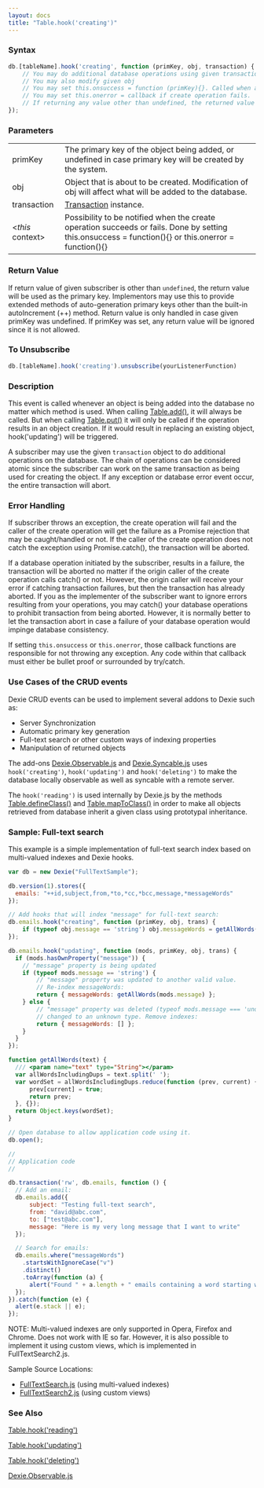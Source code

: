 ```yaml
---
layout: docs
title: "Table.hook('creating')"
---
```


### Syntax

```javascript
db.[tableName].hook('creating', function (primKey, obj, transaction) {
    // You may do additional database operations using given transaction object.
    // You may also modify given obj
    // You may set this.onsuccess = function (primKey){}. Called when autoincremented key is known.
    // You may set this.onerror = callback if create operation fails.
    // If returning any value other than undefined, the returned value will be used as primary key
});
```

### Parameters
<table>
  <tr>
    <td>primKey</td>
    <td>The primary key of the object being added, or undefined in case primary key will be created by the system.</td>
  </tr>
  <tr>
    <td>obj</td>
    <td>Object that is about to be created. Modification of obj will affect what will be added to the database.</td>
  </tr>
  <tr>
    <td>transaction</td>
    <td><a href="/docs/Transaction/Transaction">Transaction</a> instance.</td>
  </tr>
  <tr>
    <td>&lt;<i>this</i> context&gt;</td>
    <td>Possibility to be notified when the create operation succeeds or fails. Done by setting this.onsuccess = function(){} or this.onerror = function(){}</td>
  </tr>
</table>

### Return Value

If return value of given subscriber is other than `undefined`, the return value will be used as the primary key. Implementors may use this to provide extended methods of auto-generation primary keys other than the built-in autoIncrement (++) method. Return value is only handled in case given primKey was undefined. If primKey was set, any return value will be ignored since it is not allowed.

### To Unsubscribe

```javascript
db.[tableName].hook('creating').unsubscribe(yourListenerFunction)
```

### Description

This event is called whenever an object is being added into the database no matter which method is used. When calling [Table.add()](/docs/Table/Table.add()), it will always be called. But when calling [Table.put()](/docs/Table/Table.put()) it will only be called if the operation results in an object creation. If it would result in replacing an existing object, hook('updating') will be triggered.

A subscriber may use the given `transaction` object to do additional operations on the database. The chain of operations can be considered atomic since the subscriber can work on the same transaction as being used for creating the object. If any exception or database error event occur, the entire transaction will abort.

### Error Handling

If subscriber throws an exception, the create operation will fail and the caller of the create operation will get the failure as a Promise rejection that may be caught/handled or not. If the caller of the create operation does not catch the exception using Promise.catch(), the transaction will be aborted.

If a database operation initiated by the subscriber, results in a failure, the transaction will be aborted no matter if the origin caller of the create operation calls catch() or not. However, the origin caller will receive your error if catching transaction failures, but then the transaction has already aborted. If you as the implementer of the subscriber want to ignore errors resulting from your operations, you may catch() your database operations to prohibit transaction from being aborted. However, it is normally better to let the transaction abort in case a failure of your database operation would impinge database consistency.

If setting `this.onsuccess` or `this.onerror`, those callback functions are responsible for not throwing any exception. Any code within that callback must either be bullet proof or surrounded by try/catch.

### Use Cases of the CRUD events

Dexie CRUD events can be used to implement several addons to Dexie such as:
* Server Synchronization
* Automatic primary key generation
* Full-text search or other custom ways of indexing properties
* Manipulation of returned objects

The add-ons [Dexie.Observable.js](/docs/Observable/Dexie.Observable.js) and [Dexie.Syncable.js](/docs/Syncable/Dexie.Syncable.js) uses `hook('creating')`, `hook('updating')` and `hook('deleting')` to make the database locally observable as well as syncable with a remote server.

The `hook('reading')` is used internally by Dexie.js by the methods [Table.defineClass()](/docs/Table/Table.defineClass()) and [Table.mapToClass()](/docs/Table/Table.mapToClass()) in order to make all objects retrieved from database inherit a given class using prototypal inheritance.

### Sample: Full-text search

This example is a simple implementation of full-text search index based on multi-valued indexes and Dexie hooks.

```javascript
var db = new Dexie("FullTextSample");

db.version(1).stores({
  emails: "++id,subject,from,*to,*cc,*bcc,message,*messageWords"
});

// Add hooks that will index "message" for full-text search:
db.emails.hook("creating", function (primKey, obj, trans) {
    if (typeof obj.message == 'string') obj.messageWords = getAllWords(obj.message);
});

db.emails.hook("updating", function (mods, primKey, obj, trans) {
  if (mods.hasOwnProperty("message")) {
    // "message" property is being updated
    if (typeof mods.message == 'string') {
        // "message" property was updated to another valid value.
        // Re-index messageWords:
        return { messageWords: getAllWords(mods.message) };
    } else {
        // "message" property was deleted (typeof mods.message === 'undefined') or
        // changed to an unknown type. Remove indexes:
        return { messageWords: [] };
    }
  }
});

function getAllWords(text) {
  /// <param name="text" type="String"></param>
  var allWordsIncludingDups = text.split(' ');
  var wordSet = allWordsIncludingDups.reduce(function (prev, current) {
      prev[current] = true;
      return prev;
  }, {});
  return Object.keys(wordSet);
}

// Open database to allow application code using it.
db.open();

//
// Application code
//

db.transaction('rw', db.emails, function () {
  // Add an email:
  db.emails.add({
      subject: "Testing full-text search",
      from: "david@abc.com",
      to: ["test@abc.com"],
      message: "Here is my very long message that I want to write"
  });

  // Search for emails:
  db.emails.where("messageWords")
    .startsWithIgnoreCase("v")
    .distinct()
    .toArray(function (a) {
      alert("Found " + a.length + " emails containing a word starting with 'v'");
  });
}).catch(function (e) {
  alert(e.stack || e);
});
```

NOTE: Multi-valued indexes are only supported in Opera, Firefox and Chrome. Does not work with IE so far.
However, it is also possible to implement it using custom views, which is implemented in FullTextSearch2.js.

Sample Source Locations:
* [FullTextSearch.js](https://github.com/dfahlander/Dexie.js/blob/master/samples/full-text-search/FullTextSearch.js) (using multi-valued indexes)
* [FullTextSearch2.js](https://github.com/dfahlander/Dexie.js/blob/master/samples/full-text-search/FullTextSearch2.js) (using custom views)

### See Also

[Table.hook('reading')](/docs/Table/Table.hook('reading'))

[Table.hook('updating')](/docs/Table/Table.hook('updating'))

[Table.hook('deleting')](/docs/Table/Table.hook('deleting'))

[Dexie.Observable.js](/docs/Observable/Dexie.Observable.js)
